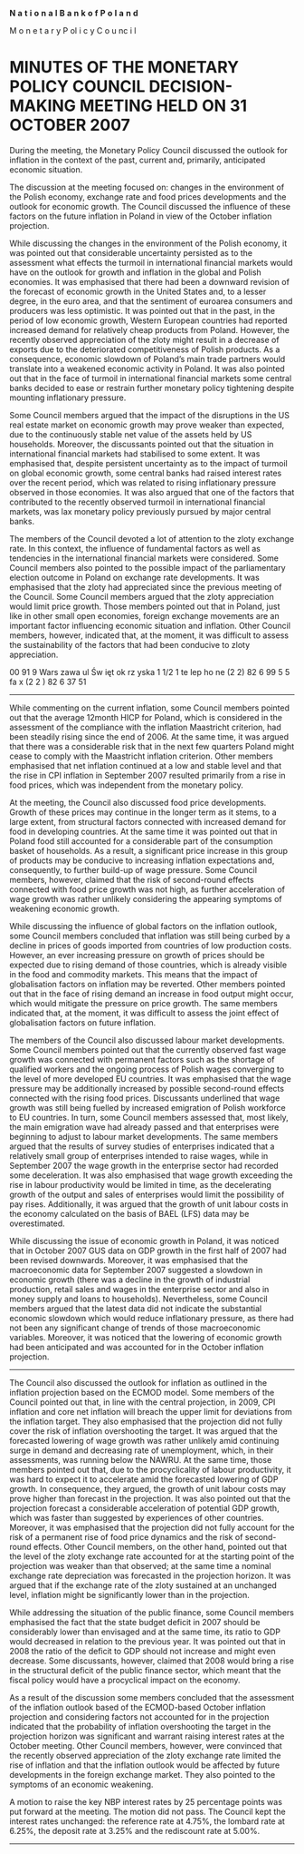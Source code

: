 **N** **a** **t** **i** **o** **n** **a** **l** **B** **a** **n** **k** **o** **f** **P** **o** **l** **a** **n** **d**

M o n e t a r y P ol i c y C o u nc i l

# MINUTES OF THE MONETARY POLICY COUNCIL  DECISION-MAKING MEETING HELD ON 31 OCTOBER 2007

During the meeting, the Monetary Policy Council discussed the outlook for inflation in the context
of the past, current and, primarily, anticipated economic situation.

The discussion at the meeting focused on: changes in the environment of the Polish economy,
exchange rate and food prices developments and the outlook for economic growth. The Council
discussed the influence of these factors on the future inflation in Poland in view of the October
inflation projection.

While discussing the changes in the environment of the Polish economy, it was pointed out that
considerable uncertainty persisted as to the assessment what effects the turmoil in international
financial markets would have on the outlook for growth and inflation in the global and Polish
economies. It was emphasised that there had been a downward revision of the forecast of economic
growth in the United States and, to a lesser degree, in the euro area, and that the sentiment of euroarea consumers and producers was less optimistic. It was pointed out that in the past, in the period
of low economic growth, Western European countries had reported increased demand for relatively
cheap products from Poland. However, the recently observed appreciation of the zloty might result
in a decrease of exports due to the deteriorated competitiveness of Polish products. As a
consequence, economic slowdown of Poland’s main trade partners would translate into a weakened
economic activity in Poland. It was also pointed out that in the face of turmoil in international
financial markets some central banks decided to ease or restrain further monetary policy tightening
despite mounting inflationary pressure.

Some Council members argued that the impact of the disruptions in the US real estate market on
economic growth may prove weaker than expected, due to the continuously stable net value of the
assets held by US households. Moreover, the discussants pointed out that the situation in
international financial markets had stabilised to some extent. It was emphasised that, despite
persistent uncertainty as to the impact of turmoil on global economic growth, some central banks
had raised interest rates over the recent period, which was related to rising inflationary pressure
observed in those economies. It was also argued that one of the factors that contributed to the
recently observed turmoil in international financial markets, was lax monetary policy previously
pursued by major central banks.

The members of the Council devoted a lot of attention to the zloty exchange rate. In this context, the
influence of fundamental factors as well as tendencies in the international financial markets were
considered. Some Council members also pointed to the possible impact of the parliamentary
election outcome in Poland on exchange rate developments. It was emphasised that the zloty had
appreciated since the previous meeting of the Council. Some Council members argued that the zloty
appreciation would limit price growth. Those members pointed out that in Poland, just like in other
small open economies, foreign exchange movements are an important factor influencing economic
situation and inflation. Other Council members, however, indicated that, at the moment, it was
difficult to assess the sustainability of the factors that had been conducive to zloty appreciation.

00 91 9 Wars zawa ul Św ięt ok rz yska 1 1/2 1 te lep ho ne (2 2) 82 6 99 5 5 fa x (2 2 ) 82 6 37 51


-----

While commenting on the current inflation, some Council members pointed out that the average 12month HICP for Poland, which is considered in the assessment of the compliance with the inflation
Maastricht criterion, had been steadily rising since the end of 2006. At the same time, it was argued
that there was a considerable risk that in the next few quarters Poland might cease to comply with
the Maastricht inflation criterion. Other members emphasised that net inflation continued at a low
and stable level and that the rise in CPI inflation in September 2007 resulted primarily from a rise in
food prices, which was independent from the monetary policy.

At the meeting, the Council also discussed food price developments. Growth of these prices may
continue in the longer term as it stems, to a large extent, from structural factors connected with
increased demand for food in developing countries. At the same time it was pointed out that in
Poland food still accounted for a considerable part of the consumption basket of households. As a
result, a significant price increase in this group of products may be conducive to increasing inflation
expectations and, consequently, to further build-up of wage pressure. Some Council members,
however, claimed that the risk of second-round effects connected with food price growth was not
high, as further acceleration of wage growth was rather unlikely considering the appearing
symptoms of weakening economic growth.

While discussing the influence of global factors on the inflation outlook, some Council members
concluded that inflation was still being curbed by a decline in prices of goods imported from
countries of low production costs. However, an ever increasing pressure on growth of prices should
be expected due to rising demand of those countries, which is already visible in the food and
commodity markets. This means that the impact of globalisation factors on inflation may be
reverted. Other members pointed out that in the face of rising demand an increase in food output
might occur, which would mitigate the pressure on price growth. The same members indicated that,
at the moment, it was difficult to assess the joint effect of globalisation factors on future inflation.

The members of the Council also discussed labour market developments. Some Council members
pointed out that the currently observed fast wage growth was connected with permanent factors
such as the shortage of qualified workers and the ongoing process of Polish wages converging to the
level of more developed EU countries. It was emphasised that the wage pressure may be
additionally increased by possible second-round effects connected with the rising food prices.
Discussants underlined that wage growth was still being fuelled by increased emigration of Polish
workforce to EU countries. In turn, some Council members assessed that, most likely, the main
emigration wave had already passed and that enterprises were beginning to adjust to labour market
developments. The same members argued that the results of survey studies of enterprises indicated
that a relatively small group of enterprises intended to raise wages, while in September 2007 the
wage growth in the enterprise sector had recorded some deceleration. It was also emphasised that
wage growth exceeding the rise in labour productivity would be limited in time, as the decelerating
growth of the output and sales of enterprises would limit the possibility of pay rises. Additionally, it
was argued that the growth of unit labour costs in the economy calculated on the basis of BAEL
(LFS) data may be overestimated.

While discussing the issue of economic growth in Poland, it was noticed that in October 2007 GUS
data on GDP growth in the first half of 2007 had been revised downwards. Moreover, it was
emphasised that the macroeconomic data for September 2007 suggested a slowdown in economic
growth (there was a decline in the growth of industrial production, retail sales and wages in the
enterprise sector and also in money supply and loans to households). Nevertheless, some Council
members argued that the latest data did not indicate the substantial economic slowdown which
would reduce inflationary pressure, as there had not been any significant change of trends of those
macroeconomic variables. Moreover, it was noticed that the lowering of economic growth had been
anticipated and was accounted for in the October inflation projection.


-----

The Council also discussed the outlook for inflation as outlined in the inflation projection based on
the ECMOD model. Some members of the Council pointed out that, in line with the central
projection, in 2009, CPI inflation and core net inflation will breach the upper limit for deviations
from the inflation target. They also emphasised that the projection did not fully cover the risk of
inflation overshooting the target. It was argued that the forecasted lowering of wage growth was
rather unlikely amid continuing surge in demand and decreasing rate of unemployment, which, in
their assessments, was running below the NAWRU. At the same time, those members pointed out
that, due to the procyclicality of labour productivity, it was hard to expect it to accelerate amid the
forecasted lowering of GDP growth. In consequence, they argued, the growth of unit labour costs
may prove higher than forecast in the projection. It was also pointed out that the projection forecast
a considerable acceleration of potential GDP growth, which was faster than suggested by
experiences of other countries. Moreover, it was emphasised that the projection did not fully
account for the risk of a permanent rise of food price dynamics and the risk of second-round effects.
Other Council members, on the other hand, pointed out that the level of the zloty exchange rate
accounted for at the starting point of the projection was weaker than that observed; at the same time
a nominal exchange rate depreciation was forecasted in the projection horizon. It was argued that if
the exchange rate of the zloty sustained at an unchanged level, inflation might be significantly lower
than in the projection.

While addressing the situation of the public finance, some Council members emphasised the fact
that the state budget deficit in 2007 should be considerably lower than envisaged and at the same
time, its ratio to GDP would decreased in relation to the previous year. It was pointed out that in
2008 the ratio of the deficit to GDP should not increase and might even decrease. Some discussants,
however, claimed that 2008 would bring a rise in the structural deficit of the public finance sector,
which meant that the fiscal policy would have a procyclical impact on the economy.

As a result of the discussion some members concluded that the assessment of the inflation outlook
based of the ECMOD-based October inflation projection and considering factors not accounted for
in the projection indicated that the probability of inflation overshooting the target in the projection
horizon was significant and warrant raising interest rates at the October meeting. Other Council
members, however, were convinced that the recently observed appreciation of the zloty exchange
rate limited the rise of inflation and that the inflation outlook would be affected by future
developments in the foreign exchange market. They also pointed to the symptoms of an economic
weakening.

A motion to raise the key NBP interest rates by 25 percentage points was put forward at the
meeting. The motion did not pass. The Council kept the interest rates unchanged: the reference rate
at 4.75%, the lombard rate at 6.25%, the deposit rate at 3.25% and the rediscount rate at 5.00%.


-----

